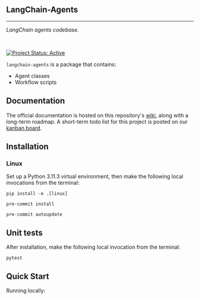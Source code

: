 ## LangChain-Agents

<hr>

*LangChain agents codebase.*

<br>

[![Project Status: Active](https://www.repostatus.org/badges/latest/active.svg)](https://www.repostatus.org/#active)

`langchain-agents` is a package that contains:

- Agent classes
- Workflow scripts

## Documentation

The official documentation is hosted on this repository's [wiki](), along with a long-term roadmap. A short-term todo list for this project is posted on our [kanban board]().


## Installation

### Linux

Set up a Python 3.11.3 virtual environment, then make the following local invocations from the terminal:

```
pip install -e .[linux]

pre-commit install

pre-commit autoupdate
```

## Unit tests

After installation, make the following local invocation from the terminal:
```
pytest
```

## Quick Start

Running locally:
```
```
